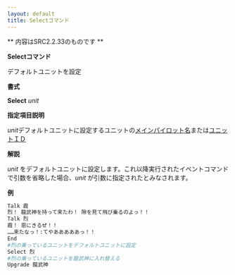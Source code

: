 ```yaml
---
layout: default
title: Selectコマンド
---
```

** 内容はSRC2.2.33のものです **

**Selectコマンド**

デフォルトユニットを設定

**書式**

**Select** *unit*

**指定項目説明**

*unit*デフォルトユニットに設定するユニットの[メインパイロット名](メインパイロット名.md)または[ユニットＩＤ](ユニットＩＤ.md)

**解説**

*unit* をデフォルトユニットに設定します。これ以降実行されたイベントコマンドで引数を省略した場合、*unit* が引数に指定されたとみなされます。

**例**
```sh
Talk 霞
烈！ 龍武神を持って来たわ！ 隙を見て飛び乗るのよっ！！
Talk 烈
霞！ 恩にきるぜ！！
……来たなっ！:てやあああああっ！！
End
#烈の乗っているユニットをデフォルトユニットに設定
Select 烈
#烈の乗っているユニットを龍武神に入れ替える
Upgrade 龍武神
```

